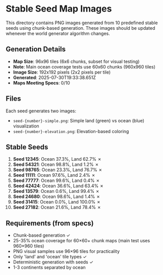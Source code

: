 # Stable Seed Map Images

This directory contains PNG images generated from 10 predefined stable seeds using chunk-based generation.
These images should be updated whenever the world generator algorithm changes.

## Generation Details

- **Map Size**: 96x96 tiles (6x6 chunks, subset for visual testing)
- **Note**: Main ocean coverage tests use 60x60 chunks (960x960 tiles)
- **Image Size**: 192x192 pixels (2x2 pixels per tile)
- **Generated**: 2025-07-30T19:33:38.651Z
- **Maps Meeting Specs**: 0/10

## Files

Each seed generates two images:
- `seed-{number}-simple.png`: Simple land (green) vs ocean (blue) visualization
- `seed-{number}-elevation.png`: Elevation-based coloring

## Stable Seeds

1. **Seed 12345**: Ocean 37.3%, Land 62.7% ✗
2. **Seed 54321**: Ocean 98.8%, Land 1.2% ✗
3. **Seed 98765**: Ocean 23.3%, Land 76.7% ✗
4. **Seed 11111**: Ocean 97.6%, Land 2.4% ✗
5. **Seed 77777**: Ocean 99.6%, Land 0.4% ✗
6. **Seed 42424**: Ocean 36.6%, Land 63.4% ✗
7. **Seed 13579**: Ocean 0.6%, Land 99.4% ✗
8. **Seed 24680**: Ocean 98.6%, Land 1.4% ✗
9. **Seed 31415**: Ocean 0.0%, Land 100.0% ✗
10. **Seed 27182**: Ocean 21.6%, Land 78.4% ✗

## Requirements (from specs)

- Chunk-based generation ✓
- 25-35% ocean coverage for 60×60+ chunk maps (main test uses 960×960 tiles)
- PNG visual samples use 96×96 tiles for practicality
- Only 'land' and 'ocean' tile types ✓
- Deterministic generation with seeds ✓
- 1-3 continents separated by ocean
